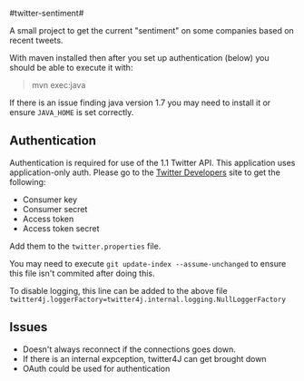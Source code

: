 #twitter-sentiment#

A small project to get the current "sentiment" on some companies based on recent tweets.

With maven installed then after you set up authentication (below) you should be able to execute it with:

> mvn exec:java

If there is an issue finding java version 1.7 you may need to install it or ensure `JAVA_HOME` is set correctly.

## Authentication ##

Authentication is required for use of the 1.1 Twitter API.
This application uses application-only auth.
Please go to the [Twitter Developers][] site to get the following:

 - Consumer key
 - Consumer secret
 - Access token
 - Access token secret

Add them to the `twitter.properties` file.

You may need to execute `git update-index --assume-unchanged` to ensure this file isn't commited after doing this.

To disable logging, this line can be added to the above file `twitter4j.loggerFactory=twitter4j.internal.logging.NullLoggerFactory`

## Issues ##

 - Doesn't always reconnect if the connections goes down.
 - If there is an internal expception, twitter4J can get brought down
 - OAuth could be used for authentication

[Twitter Developers]: https://dev.twitter.com/apps

